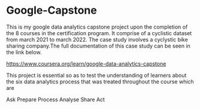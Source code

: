 # Google-Capstone
This is my google data analytics capstone project upon the completion of the 8 courses in the certification program. It comprise of a cyclistic dataset from march 2021 to march 2022.
The case study involves a cyclystic bike sharing company.The full documentation of this case study can be seen in the link below.

https://www.coursera.org/learn/google-data-analytics-capstone

This project is essential so as to test the understanding of learners about the six data analytics process that was treated throughout the course which are

Ask
Prepare
Process
Analyse
Share
Act
